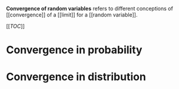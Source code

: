 **Convergence of random variables** refers to different conceptions of [[convergence]] of a [[limit]] for a [[random variable]].

[[_TOC_]]

# Convergence in probability

# Convergence in distribution